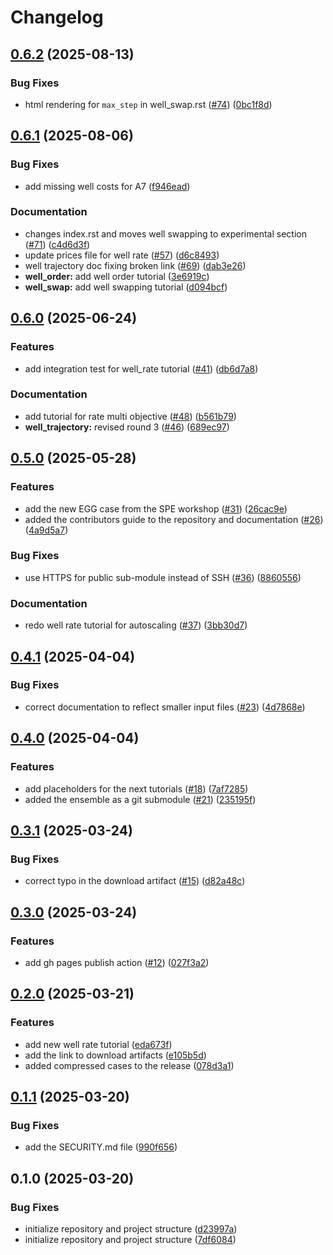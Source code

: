 # Changelog

## [0.6.2](https://github.com/equinor/everest-tutorials/compare/v0.6.1...v0.6.2) (2025-08-13)


### Bug Fixes

* html rendering for `max_step` in well_swap.rst ([#74](https://github.com/equinor/everest-tutorials/issues/74)) ([0bc1f8d](https://github.com/equinor/everest-tutorials/commit/0bc1f8db86ed88ab095334ed5551547444ac27c1))

## [0.6.1](https://github.com/equinor/everest-tutorials/compare/v0.6.0...v0.6.1) (2025-08-06)


### Bug Fixes

* add missing well costs for A7 ([f946ead](https://github.com/equinor/everest-tutorials/commit/f946ead99d27968581655d5c7baac7f90f447266))


### Documentation

* changes index.rst and moves well swapping to experimental section ([#71](https://github.com/equinor/everest-tutorials/issues/71)) ([c4d6d3f](https://github.com/equinor/everest-tutorials/commit/c4d6d3fcbe31b22a08bb5578fe1955eaaa479de2))
* update prices file for well rate ([#57](https://github.com/equinor/everest-tutorials/issues/57)) ([d6c8493](https://github.com/equinor/everest-tutorials/commit/d6c8493223b60a3f171075659820387085f75f14))
* well trajectory doc fixing broken link ([#69](https://github.com/equinor/everest-tutorials/issues/69)) ([dab3e26](https://github.com/equinor/everest-tutorials/commit/dab3e266057d698171ebcdc59b2d7c5648ae6d60))
* **well_order:** add well order tutorial ([3e6919c](https://github.com/equinor/everest-tutorials/commit/3e6919c5ede940d15e579ce98c46700a34b60819))
* **well_swap:** add well swapping tutorial ([d094bcf](https://github.com/equinor/everest-tutorials/commit/d094bcfd8c68aa36e939722d25f78b4a678c378b))

## [0.6.0](https://github.com/equinor/everest-tutorials/compare/v0.5.0...v0.6.0) (2025-06-24)


### Features

* add integration test for well_rate tutorial ([#41](https://github.com/equinor/everest-tutorials/issues/41)) ([db6d7a8](https://github.com/equinor/everest-tutorials/commit/db6d7a8aa485725b3788fbf967be4e513785dd09))


### Documentation

* add tutorial for rate multi objective ([#48](https://github.com/equinor/everest-tutorials/issues/48)) ([b561b79](https://github.com/equinor/everest-tutorials/commit/b561b797403881b1a1dbf70041d11e9d0822a0af))
* **well_trajectory:** revised round 3 ([#46](https://github.com/equinor/everest-tutorials/issues/46)) ([689ec97](https://github.com/equinor/everest-tutorials/commit/689ec97bf5c6107fbde39fb669965d0319d0f35e))

## [0.5.0](https://github.com/equinor/everest-tutorials/compare/v0.4.1...v0.5.0) (2025-05-28)


### Features

* add the new EGG case from the SPE workshop ([#31](https://github.com/equinor/everest-tutorials/issues/31)) ([26cac9e](https://github.com/equinor/everest-tutorials/commit/26cac9e4ab080159b44a2200c4b1e128bc5bbf77))
* added the contributors guide to the repository and documentation ([#26](https://github.com/equinor/everest-tutorials/issues/26)) ([4a9d5a7](https://github.com/equinor/everest-tutorials/commit/4a9d5a72a457614456293dcaba892d3bb2ca6de8))


### Bug Fixes

* use HTTPS for public sub-module instead of SSH ([#36](https://github.com/equinor/everest-tutorials/issues/36)) ([8860556](https://github.com/equinor/everest-tutorials/commit/88605568bf2b2fab4bd0fbb34e27704aab86d60a))


### Documentation

* redo well rate tutorial for autoscaling ([#37](https://github.com/equinor/everest-tutorials/issues/37)) ([3bb30d7](https://github.com/equinor/everest-tutorials/commit/3bb30d7be44cfb57941cffb71f88c1e30555c78d))

## [0.4.1](https://github.com/equinor/everest-tutorials/compare/v0.4.0...v0.4.1) (2025-04-04)


### Bug Fixes

* correct documentation to reflect smaller input files ([#23](https://github.com/equinor/everest-tutorials/issues/23)) ([4d7868e](https://github.com/equinor/everest-tutorials/commit/4d7868eb7e3449783e5612e677b07f161b5848d8))

## [0.4.0](https://github.com/equinor/everest-tutorials/compare/v0.3.1...v0.4.0) (2025-04-04)


### Features

* add placeholders for the next tutorials ([#18](https://github.com/equinor/everest-tutorials/issues/18)) ([7af7285](https://github.com/equinor/everest-tutorials/commit/7af7285aefc2949f2617423065a9cb00c43a6208))
* added the ensemble as a git submodule ([#21](https://github.com/equinor/everest-tutorials/issues/21)) ([235195f](https://github.com/equinor/everest-tutorials/commit/235195f8750ec84ac6f58f9f182d908f609443ad))

## [0.3.1](https://github.com/equinor/everest-tutorials/compare/v0.3.0...v0.3.1) (2025-03-24)


### Bug Fixes

* correct typo in the download artifact ([#15](https://github.com/equinor/everest-tutorials/issues/15)) ([d82a48c](https://github.com/equinor/everest-tutorials/commit/d82a48cb291747f28a2c972b123fa36335e55153))

## [0.3.0](https://github.com/equinor/everest-tutorials/compare/v0.2.0...v0.3.0) (2025-03-24)


### Features

* add gh pages publish action ([#12](https://github.com/equinor/everest-tutorials/issues/12)) ([027f3a2](https://github.com/equinor/everest-tutorials/commit/027f3a22e8422792fd0531bb709c1a789b7ca8b6))

## [0.2.0](https://github.com/equinor/everest-tutorials/compare/v0.1.1...v0.2.0) (2025-03-21)


### Features

* add new well rate tutorial ([eda673f](https://github.com/equinor/everest-tutorials/commit/eda673fe8a79a5fbb88311a4539d11391d1a7a64))
* add the link to download artifacts ([e105b5d](https://github.com/equinor/everest-tutorials/commit/e105b5d6c97237467e90ec66bab55e1e3efaa662))
* added compressed cases to the release ([078d3a1](https://github.com/equinor/everest-tutorials/commit/078d3a148bd1a4f6e5f31ab393b4eed8297e9583))

## [0.1.1](https://github.com/equinor/everest-tutorials/compare/v0.1.0...v0.1.1) (2025-03-20)


### Bug Fixes

* add the SECURITY.md file ([990f656](https://github.com/equinor/everest-tutorials/commit/990f65668b987895870cb021184caec0faa37091))

## 0.1.0 (2025-03-20)


### Bug Fixes

* initialize repository and project structure ([d23997a](https://github.com/equinor/everest-tutorials/commit/d23997a77c518eebd86aff2bb00233dbdf9c6cdb))
* initialize repository and project structure ([7df6084](https://github.com/equinor/everest-tutorials/commit/7df608451727344518558c1993cd60e238ec0c32))

